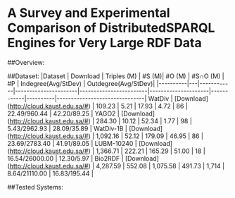 # A Survey and Experimental Comparison of DistributedSPARQL Engines for Very Large RDF Data


##Overview:


##Dataset:
|Dataset | Download | Triples (M) | #S (M)| #O (M) | #S∩O (M) | #P | Indegree(Avg/StDev) | Outdegree(Avg/StDev)|
|----------|---|------------|----------------------|------------------------|---------------------|------------|----------|-------------------------------|
 WatDiv  | [Download] (http://cloud.kaust.edu.sa/#) | 109.23  | 5.21 | 17.93 | 4.72 | 86 | 22.49/960.44 | 42.20/89.25  | 
 YAGO2 | [Download] (http://cloud.kaust.edu.sa/#) | 284.30 | 10.12 | 52.34 | 1.77 | 98 | 5.43/2962.93 | 28.09/35.89 |
 WatDiv-1B | [Download] (http://cloud.kaust.edu.sa/#) | 1,092.16 | 52.12 | 179.09 | 46.95 | 86 | 23.69/2783.40 | 41.91/89.05 |
 LUBM-10240 | [Download] (http://cloud.kaust.edu.sa/#) | 1,366.71 | 222.21 | 165.29 | 51.00 | 18 | 16.54/26000.00 | 12.30/5.97 |
 Bio2RDF | [Download] (http://cloud.kaust.edu.sa/#) | 4,287.59 | 552.08 | 1,075.58 | 491.73 | 1,714 | 8.64/21110.00 | 16.83/195.44 |



##Tested Systems:



